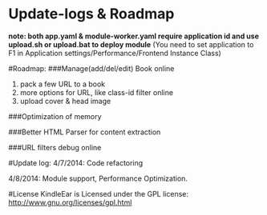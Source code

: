 # Update-logs & Roadmap #

**note: both app.yaml & module-worker.yaml require application id
and use upload.sh or upload.bat to deploy module**
(You need to set application to F1 in Application settings/Performance/Frontend Instance Class)

#Roadmap:
###Manage(add/del/edit) Book online
1. pack a few URL to a book
2. more options for URL, like class-id filter online
3. upload cover & head image

###Optimization of memory


###Better HTML Parser for content extraction

###URL filters debug online

#Update log:
4/7/2014: Code refactoring

4/8/2014: Module support, Performance Optimization.

#License
KindleEar is Licensed under the GPL license: http://www.gnu.org/licenses/gpl.html